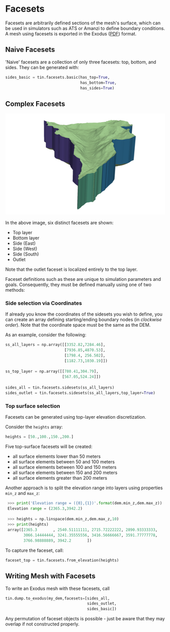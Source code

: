 # Facesets

Facesets are arbitrarily defined sections of the mesh's surface, which can be used in simulators such as ATS or Amanzi to define boundary conditions. A mesh using facesets is exported in the Exodus ([PDF](http://gsjaardema.github.io/seacas/exodusII-new.pdf)) format.

## Naive Facesets

'Naive' facesets are a collection of only three facesets: top, bottom, and sides.
They can be generated with:

```python
sides_basic = tin.facesets.basic(has_top=True,
                                 has_bottom=True,
                                 has_sides=True)
```

## Complex Facesets

![Faceset generation](../assets/images/examples/fs_basic.png)

In the above image, six distinct facesets are shown:

* Top layer
* Bottom layer
* Side (East)
* Side (West)
* Side (South)
* Outlet

Note that the outlet faceset is localized entirely to the top layer.

Faceset definitions such as these are unique to simulation parameters and goals.
Consequently, they must be defined manually using one of two methods:

### Side selection via Coordinates

If already you know the coordinates of the sidesets you wish to define, you can create an array defining starting/ending boundary nodes (in *clockwise order*). Note that the coordinate space must be the same as the DEM.

As an example, consider the following:

```python
ss_all_layers = np.array([[3352.82,7284.46],
                          [7936.85,4870.53],
                          [1798.4, 256.502],
                          [1182.73,1030.19]])

ss_top_layer = np.array([[780.41,304.79],
                         [567.05,524.24]])

sides_all = tin.facesets.sidesets(ss_all_layers)
sides_outlet = tin.facesets.sidesets(ss_all_layers,top_layer=True)
```

### Top surface selection

Facesets can be generated using top-layer elevation
discretization.

Consider the `heights` array:

```python
heights = [50.,100.,150.,200.]
```

Five top-surface facesets will be created:

 * all surface elements lower than 50 meters
 * all surface elements between 50 and 100 meters
 * all surface elements between 100 and 150 meters
 * all surface elements between 150 and 200 meters
 * all surface elements greater than 200 meters

 Another approach is to split the elevation range into layers using
 properties `min_z` and `max_z`:

```python
 >>> print('Elevation range = ({0},{1})'.format(dem.min_z,dem.max_z))
 Elevation range = (2365.3,3942.2)

 >>> heights = np.linspace(dem.min_z,dem.max_z,10)
 >>> print(heights)
 array([2365.3       , 2540.51111111, 2715.72222222, 2890.93333333,
        3066.14444444, 3241.35555556, 3416.56666667, 3591.77777778,
        3766.98888889, 3942.2       ])

```

To capture the faceset, call:

```python
faceset_top = tin.facesets.from_elevation(heights)
```

## Writing Mesh with Facesets

To write an Exodus mesh with these facesets, call

```python
tin.dump.to_exodus(my_dem,facesets=[sides_all,
                                    sides_outlet,
                                    sides_basic])
```

Any permutation of faceset objects is possible - just be aware that
they may overlap if not constructed properly.